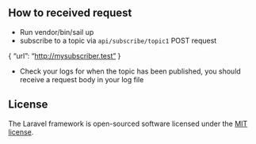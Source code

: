 ## How to received request

- Run vendor/bin/sail up
- subscribe to a topic via `api/subscribe/topic1` POST request
  
{ “url”: “http://mysubscriber.test” }

- Check your logs for when the topic has been published, you should receive a request body
in your log file

## License

The Laravel framework is open-sourced software licensed under the [MIT license](https://opensource.org/licenses/MIT).
